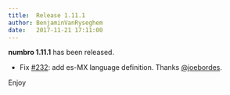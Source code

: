 ```yaml
---
title:  Release 1.11.1
author: BenjaminVanRyseghem
date:   2017-11-21 17:11:00
---
```


**numbro 1.11.1** has been released.


- Fix [#232](https://github.com/BenjaminVanRyseghem/numbro/pull/313): add es-MX language definition. Thanks [@joebordes](https://github.com/joebordes).


Enjoy <i class="fa fa-smile-o">
